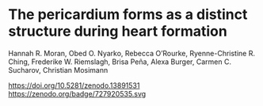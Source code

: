 # The pericardium forms as a distinct structure during heart formation 

Hannah R. Moran, Obed O. Nyarko, Rebecca O’Rourke, Ryenne-Christine R. Ching, Frederike W. Riemslagh, Brisa Peña, Alexa Burger, Carmen C. Sucharov, Christian Mosimann

https://doi.org/10.5281/zenodo.13891531
https://zenodo.org/badge/727920535.svg
